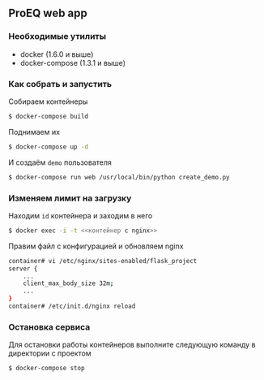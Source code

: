 ## ProEQ web app

### Необходимые утилиты
* docker (1.6.0 и выше)
* docker-compose (1.3.1 и выше)

### Как собрать и запустить

Собираем контейнеры
```bash
$ docker-compose build
```

Поднимаем их
```bash
$ docker-compose up -d
```

И создаём `demo` пользователя
```bash
$ docker-compose run web /usr/local/bin/python create_demo.py
```

### Изменяем лимит на загрузку

Находим `id` контейнера и заходим в него
```bash
$ docker exec -i -t <<контейнер с nginx>>
```

Правим файл с конфигурацией и обновляем nginx
```bash
container# vi /etc/nginx/sites-enabled/flask_project
server {
    ...
    client_max_body_size 32m;
    ...
}
container# /etc/init.d/nginx reload
```

### Остановка сервиса
Для остановки работы контейнеров выполните следующую команду в директории с проектом
```bash
$ docker-compose stop
```